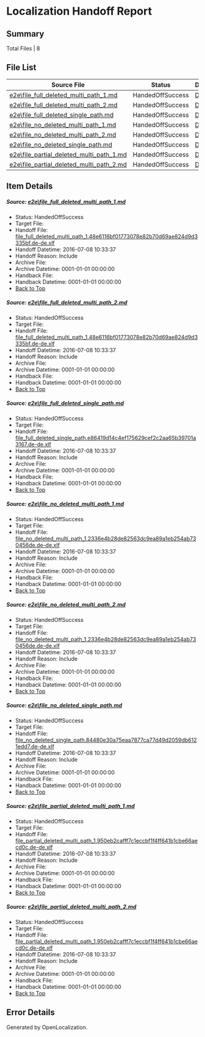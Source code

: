 # <a name='report-top'></a> Localization Handoff Report

## Summary
 Total Files | 8

## File List
 Source File | Status | Details 
 ----------- | ------ | ------- 
 [e2e\file_full_deleted_multi_path_1.md](https://github.com/OpenLocalizationTestOrg/oltest/blob/8d07db277e82ca481055c9b15f8cd3169e2a9c7e/e2e/file_full_deleted_multi_path_1.md) | HandedOffSuccess | [Details](#13c309108f3e7f6df80500b0f1995192ef90365e1)
 [e2e\file_full_deleted_multi_path_2.md](https://github.com/OpenLocalizationTestOrg/oltest/blob/8d07db277e82ca481055c9b15f8cd3169e2a9c7e/e2e/file_full_deleted_multi_path_2.md) | HandedOffSuccess | [Details](#13c309108f3e7f6df80500b0f1995192ef90365e2)
 [e2e\file_full_deleted_single_path.md](https://github.com/OpenLocalizationTestOrg/oltest/blob/8d07db277e82ca481055c9b15f8cd3169e2a9c7e/e2e/file_full_deleted_single_path.md) | HandedOffSuccess | [Details](#daaf2bbd791cee92a09caef9cff11470df67e5ec3)
 [e2e\file_no_deleted_multi_path_1.md](https://github.com/OpenLocalizationTestOrg/oltest/blob/8d07db277e82ca481055c9b15f8cd3169e2a9c7e/e2e/file_no_deleted_multi_path_1.md) | HandedOffSuccess | [Details](#fdaef0d4775fdf623ba0dc6503c87c295bfc66bd4)
 [e2e\file_no_deleted_multi_path_2.md](https://github.com/OpenLocalizationTestOrg/oltest/blob/8d07db277e82ca481055c9b15f8cd3169e2a9c7e/e2e/file_no_deleted_multi_path_2.md) | HandedOffSuccess | [Details](#fdaef0d4775fdf623ba0dc6503c87c295bfc66bd5)
 [e2e\file_no_deleted_single_path.md](https://github.com/OpenLocalizationTestOrg/oltest/blob/8d07db277e82ca481055c9b15f8cd3169e2a9c7e/e2e/file_no_deleted_single_path.md) | HandedOffSuccess | [Details](#80fb166b10af8caa2229222f42b6100cfc8f92786)
 [e2e\file_partial_deleted_multi_path_1.md](https://github.com/OpenLocalizationTestOrg/oltest/blob/8d07db277e82ca481055c9b15f8cd3169e2a9c7e/e2e/file_partial_deleted_multi_path_1.md) | HandedOffSuccess | [Details](#2f92a54cbea5001c91a177369f5902fe017e41287)
 [e2e\file_partial_deleted_multi_path_2.md](https://github.com/OpenLocalizationTestOrg/oltest/blob/8d07db277e82ca481055c9b15f8cd3169e2a9c7e/e2e/file_partial_deleted_multi_path_2.md) | HandedOffSuccess | [Details](#2f92a54cbea5001c91a177369f5902fe017e41288)

## Item Details
##### <a name='13c309108f3e7f6df80500b0f1995192ef90365e1'></a> Source: [e2e\file_full_deleted_multi_path_1.md](https://github.com/OpenLocalizationTestOrg/oltest/blob/8d07db277e82ca481055c9b15f8cd3169e2a9c7e/e2e/file_full_deleted_multi_path_1.md)
* Status: HandedOffSuccess
* Target File: 
* Handoff File: [file_full_deleted_multi_path_1.48e6116bf01773078e82b70d69ae824d9d3335bf.de-de.xlf](https://github.com/OpenLocalizationTestOrg/olhandoff-e2e/blob/347ebe3655dd1e76cd1610dbf6bba9bb0b814013/ol-handoff/OpenLocalizationTestOrg/oltest-dede-fly/ci/mt/file_full_deleted_multi_path_1.48e6116bf01773078e82b70d69ae824d9d3335bf.de-de.xlf)
* Handoff Datetime: 2016-07-08 10:33:37
* Handoff Reason: Include
* Archive File: 
* Archive Datetime: 0001-01-01 00:00:00
* Handback File: 
* Handback Datetime: 0001-01-01 00:00:00
* [Back to Top](#report-top)

##### <a name='13c309108f3e7f6df80500b0f1995192ef90365e2'></a> Source: [e2e\file_full_deleted_multi_path_2.md](https://github.com/OpenLocalizationTestOrg/oltest/blob/8d07db277e82ca481055c9b15f8cd3169e2a9c7e/e2e/file_full_deleted_multi_path_2.md)
* Status: HandedOffSuccess
* Target File: 
* Handoff File: [file_full_deleted_multi_path_1.48e6116bf01773078e82b70d69ae824d9d3335bf.de-de.xlf](https://github.com/OpenLocalizationTestOrg/olhandoff-e2e/blob/347ebe3655dd1e76cd1610dbf6bba9bb0b814013/ol-handoff/OpenLocalizationTestOrg/oltest-dede-fly/ci/mt/file_full_deleted_multi_path_1.48e6116bf01773078e82b70d69ae824d9d3335bf.de-de.xlf)
* Handoff Datetime: 2016-07-08 10:33:37
* Handoff Reason: Include
* Archive File: 
* Archive Datetime: 0001-01-01 00:00:00
* Handback File: 
* Handback Datetime: 0001-01-01 00:00:00
* [Back to Top](#report-top)

##### <a name='daaf2bbd791cee92a09caef9cff11470df67e5ec3'></a> Source: [e2e\file_full_deleted_single_path.md](https://github.com/OpenLocalizationTestOrg/oltest/blob/8d07db277e82ca481055c9b15f8cd3169e2a9c7e/e2e/file_full_deleted_single_path.md)
* Status: HandedOffSuccess
* Target File: 
* Handoff File: [file_full_deleted_single_path.e86419d14c4ef175629cef2c2aa65b39701a3167.de-de.xlf](https://github.com/OpenLocalizationTestOrg/olhandoff-e2e/blob/347ebe3655dd1e76cd1610dbf6bba9bb0b814013/ol-handoff/OpenLocalizationTestOrg/oltest-dede-fly/ci/mt/file_full_deleted_single_path.e86419d14c4ef175629cef2c2aa65b39701a3167.de-de.xlf)
* Handoff Datetime: 2016-07-08 10:33:37
* Handoff Reason: Include
* Archive File: 
* Archive Datetime: 0001-01-01 00:00:00
* Handback File: 
* Handback Datetime: 0001-01-01 00:00:00
* [Back to Top](#report-top)

##### <a name='fdaef0d4775fdf623ba0dc6503c87c295bfc66bd4'></a> Source: [e2e\file_no_deleted_multi_path_1.md](https://github.com/OpenLocalizationTestOrg/oltest/blob/8d07db277e82ca481055c9b15f8cd3169e2a9c7e/e2e/file_no_deleted_multi_path_1.md)
* Status: HandedOffSuccess
* Target File: 
* Handoff File: [file_no_deleted_multi_path_1.2336e4b28de82563dc9ea89a1eb254ab730456de.de-de.xlf](https://github.com/OpenLocalizationTestOrg/olhandoff-e2e/blob/347ebe3655dd1e76cd1610dbf6bba9bb0b814013/ol-handoff/OpenLocalizationTestOrg/oltest-dede-fly/ci/mt/file_no_deleted_multi_path_1.2336e4b28de82563dc9ea89a1eb254ab730456de.de-de.xlf)
* Handoff Datetime: 2016-07-08 10:33:37
* Handoff Reason: Include
* Archive File: 
* Archive Datetime: 0001-01-01 00:00:00
* Handback File: 
* Handback Datetime: 0001-01-01 00:00:00
* [Back to Top](#report-top)

##### <a name='fdaef0d4775fdf623ba0dc6503c87c295bfc66bd5'></a> Source: [e2e\file_no_deleted_multi_path_2.md](https://github.com/OpenLocalizationTestOrg/oltest/blob/8d07db277e82ca481055c9b15f8cd3169e2a9c7e/e2e/file_no_deleted_multi_path_2.md)
* Status: HandedOffSuccess
* Target File: 
* Handoff File: [file_no_deleted_multi_path_1.2336e4b28de82563dc9ea89a1eb254ab730456de.de-de.xlf](https://github.com/OpenLocalizationTestOrg/olhandoff-e2e/blob/347ebe3655dd1e76cd1610dbf6bba9bb0b814013/ol-handoff/OpenLocalizationTestOrg/oltest-dede-fly/ci/mt/file_no_deleted_multi_path_1.2336e4b28de82563dc9ea89a1eb254ab730456de.de-de.xlf)
* Handoff Datetime: 2016-07-08 10:33:37
* Handoff Reason: Include
* Archive File: 
* Archive Datetime: 0001-01-01 00:00:00
* Handback File: 
* Handback Datetime: 0001-01-01 00:00:00
* [Back to Top](#report-top)

##### <a name='80fb166b10af8caa2229222f42b6100cfc8f92786'></a> Source: [e2e\file_no_deleted_single_path.md](https://github.com/OpenLocalizationTestOrg/oltest/blob/8d07db277e82ca481055c9b15f8cd3169e2a9c7e/e2e/file_no_deleted_single_path.md)
* Status: HandedOffSuccess
* Target File: 
* Handoff File: [file_no_deleted_single_path.84480e30a75eaa7877ca77d49d2059db6121edd7.de-de.xlf](https://github.com/OpenLocalizationTestOrg/olhandoff-e2e/blob/347ebe3655dd1e76cd1610dbf6bba9bb0b814013/ol-handoff/OpenLocalizationTestOrg/oltest-dede-fly/ci/mt/file_no_deleted_single_path.84480e30a75eaa7877ca77d49d2059db6121edd7.de-de.xlf)
* Handoff Datetime: 2016-07-08 10:33:37
* Handoff Reason: Include
* Archive File: 
* Archive Datetime: 0001-01-01 00:00:00
* Handback File: 
* Handback Datetime: 0001-01-01 00:00:00
* [Back to Top](#report-top)

##### <a name='2f92a54cbea5001c91a177369f5902fe017e41287'></a> Source: [e2e\file_partial_deleted_multi_path_1.md](https://github.com/OpenLocalizationTestOrg/oltest/blob/8d07db277e82ca481055c9b15f8cd3169e2a9c7e/e2e/file_partial_deleted_multi_path_1.md)
* Status: HandedOffSuccess
* Target File: 
* Handoff File: [file_partial_deleted_multi_path_1.950eb2cafff7c1eccbf1f4ff641b1cbe66aecd0c.de-de.xlf](https://github.com/OpenLocalizationTestOrg/olhandoff-e2e/blob/347ebe3655dd1e76cd1610dbf6bba9bb0b814013/ol-handoff/OpenLocalizationTestOrg/oltest-dede-fly/ci/mt/file_partial_deleted_multi_path_1.950eb2cafff7c1eccbf1f4ff641b1cbe66aecd0c.de-de.xlf)
* Handoff Datetime: 2016-07-08 10:33:37
* Handoff Reason: Include
* Archive File: 
* Archive Datetime: 0001-01-01 00:00:00
* Handback File: 
* Handback Datetime: 0001-01-01 00:00:00
* [Back to Top](#report-top)

##### <a name='2f92a54cbea5001c91a177369f5902fe017e41288'></a> Source: [e2e\file_partial_deleted_multi_path_2.md](https://github.com/OpenLocalizationTestOrg/oltest/blob/8d07db277e82ca481055c9b15f8cd3169e2a9c7e/e2e/file_partial_deleted_multi_path_2.md)
* Status: HandedOffSuccess
* Target File: 
* Handoff File: [file_partial_deleted_multi_path_1.950eb2cafff7c1eccbf1f4ff641b1cbe66aecd0c.de-de.xlf](https://github.com/OpenLocalizationTestOrg/olhandoff-e2e/blob/347ebe3655dd1e76cd1610dbf6bba9bb0b814013/ol-handoff/OpenLocalizationTestOrg/oltest-dede-fly/ci/mt/file_partial_deleted_multi_path_1.950eb2cafff7c1eccbf1f4ff641b1cbe66aecd0c.de-de.xlf)
* Handoff Datetime: 2016-07-08 10:33:37
* Handoff Reason: Include
* Archive File: 
* Archive Datetime: 0001-01-01 00:00:00
* Handback File: 
* Handback Datetime: 0001-01-01 00:00:00
* [Back to Top](#report-top)


## Error Details

Generated by OpenLocalization.
